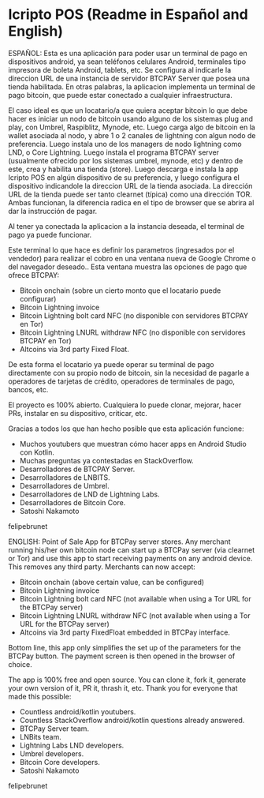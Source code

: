 # Icripto POS (Readme in Español and English)

ESPAÑOL:
Esta es una aplicación para poder usar un terminal de pago en dispositivos android, ya sean teléfonos celulares Android, terminales tipo impresora de boleta Android, tablets, etc.
Se configura al indicarle la direccion URL de una instancia de servidor BTCPAY Server que posea una tienda habilitada.
En otras palabras, la aplicacion implementa un terminal de pago bitcoin, que puede estar conectado a cualquier infraestructura.

El caso ideal es que un locatario/a que quiera aceptar bitcoin lo que debe hacer es iniciar un nodo de bitcoin usando alguno de los sistemas plug and play, con Umbrel, Raspiblitz, Mynode, etc.
Luego carga algo de bitcoin en la wallet asociada al nodo, y abre 1 o 2 canales de lightning con algun nodo de preferencia.
Luego instala uno de los managers de nodo lightning como LND, o Core Lightning.
Luego instala el programa BTCPAY server (usualmente ofrecido por los sistemas umbrel, mynode, etc) y dentro de este, crea y habilita una tienda (store).
Luego descarga e instala la app Icripto POS en algún dispositivo de su preferencia, y luego configura el dispositivo indicandole la direccion URL de la tienda asociada.
La dirección URL de la tienda puede ser tanto clearnet (típica) como una dirección TOR. Ambas funcionan, la diferencia radica en el tipo de browser que se abrira al dar la instrucción de pagar.

Al tener ya conectada la aplicacion a la instancia deseada, el terminal de pago ya puede funcionar.

Este terminal lo que hace es definir los parametros (ingresados por el vendedor) para realizar el cobro en una ventana nueva de Google Chrome o del navegador deseado..
Esta ventana muestra las opciones de pago que ofrece BTCPAY:
- Bitcoin onchain (sobre un cierto monto que el locatario puede configurar)
- Bitcoin Lightning invoice
- Bitcoin Lightning bolt card NFC (no disponible con servidores BTCPAY en Tor)
- Bitcoin Lightning LNURL withdraw NFC (no disponible con servidores BTCPAY en Tor)
- Altcoins via 3rd party Fixed Float.

De esta forma el locatario ya puede operar su terminal de pago directamente con su propio nodo de bitcoin, sin la necesidad de pagarle a operadores de tarjetas de crédito, operadores de terminales de pago, bancos, etc.

El proyecto es 100% abierto. Cualquiera lo puede clonar, mejorar, hacer PRs, instalar en su dispositivo, criticar, etc.

Gracias a todos los que han hecho posible que esta aplicación funcione:
- Muchos youtubers que muestran cómo hacer apps en Android Studio con Kotlin.
- Muchas preguntas ya contestadas en StackOverflow.
- Desarrolladores de BTCPAY Server.
- Desarrolladores de LNBITS.
- Desarrolladores de Umbrel.
- Desarrolladores de LND de Lightning Labs.
- Desarrolladores de Bitcoin Core.
- Satoshi Nakamoto

felipebrunet



ENGLISH: 
Point of Sale App for BTCPay server stores. 
Any merchant running his/her own bitcoin node can start up a BTCPay server (via clearnet or Tor) and use this app to start receiving payments on any android device.
This removes any third party. Merchants can now accept:
- Bitcoin onchain (above certain value, can be configured)
- Bitcoin Lightning invoice
- Bitcoin Lightning bolt card NFC (not available when using a Tor URL for the BTCPay server)
- Bitcoin Lightning LNURL withdraw NFC (not available when using a Tor URL for the BTCPay server)
- Altcoins via 3rd party FixedFloat embedded in BTCPay interface.

Bottom line, this app only simplifies the set up of the parameters for the BTCPay button. The payment screen is then opened in the browser of choice.

The app is 100% free and open source. You can clone it, fork it, generate your own version of it, PR it, thrash it, etc. 
Thank you for everyone that made this possible:
- Countless android/kotlin youtubers.
- Countless StackOverflow android/kotlin questions already answered.
- BTCPay Server team.
- LNBits team.
- Lightning Labs LND developers.
- Umbrel developers.
- Bitcoin Core developers.
- Satoshi Nakamoto

felipebrunet

